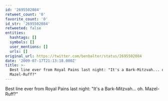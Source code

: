 ```yaml
---
id: '2695502084'
retweet_count: '0'
favorite_count: '0'
id_str: '2695502084'
retweeted: false
entities:
  hashtags: []
  symbols: []
  user_mentions: []
  urls: []
original_url: https://twitter.com/benbalter/status/2695502084
date: '2009-07-17T21:13:18.000Z'
title: >-
  Best line ever from Royal Pains last night: "It's a Bark-Mitzvah... oh. 
  Mazel-Ruff?"
---
```


Best line ever from Royal Pains last night: "It's a Bark-Mitzvah... oh.  Mazel-Ruff?"